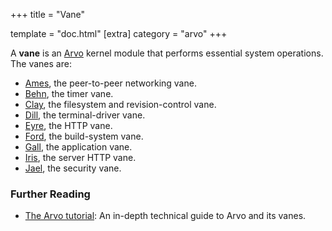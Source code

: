 +++
title = "Vane"

template = "doc.html"
[extra]
category = "arvo"
+++

A **vane** is an [Arvo](../arvo) kernel module that performs essential system operations. The vanes are:


- [Ames](../ames), the peer-to-peer networking vane.
- [Behn](../behn), the timer vane.
- [Clay](../clay), the filesystem and revision-control vane.
- [Dill](../dill), the terminal-driver vane.
- [Eyre](../eyre), the HTTP vane.
- [Ford](../ford), the build-system vane.
- [Gall](../gall), the application vane.
- [Iris](../iris), the server HTTP vane.
- [Jael](../jael), the security vane.

### Further Reading

- [The Arvo tutorial](@/docs/arvo/arvo.md): An in-depth technical guide to Arvo and its vanes.
